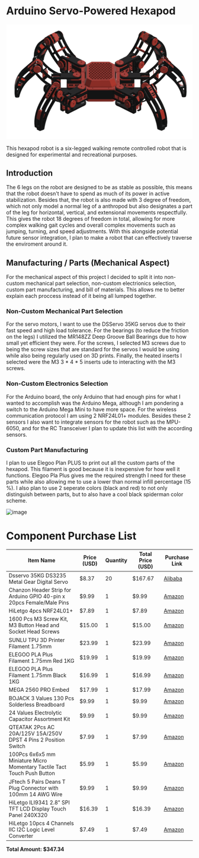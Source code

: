 # Arduino Servo-Powered Hexapod

![image](https://github.com/GreatMesa/Hexapod/blob/main/Images/Hexapod%20-%20Transparent%20BG.png)

This hexapod robot is a six-legged walking remote controlled robot that is designed for experimental and recreational purposes.

## Introduction
The 6 legs on the robot are designed to be as stable as possible, this means that the robot doesn't have to spend as much of its power in active stabilization. Besides that, the robot is also made with 3 degree of freedom, which not only model a normal leg of a anthropod but also designates a part of the leg for horizontal, vertical, and extensional movements respectfully. This gives the robot 18 degrees of freedom in total, allowing for more complex walking gait cycles and overall complex movements such as jumping, turning, and speed adjustments. With this alongside potential future sensor integration, I plan to make a robot that can effectively traverse the enviroment around it.

## Manufacturing / Parts (Mechanical Aspect)
For the mechanical aspect of this project I decided to split it into non-custom mechanical part selection, non-custom electrionics selection, custom part manufacturing, and bill of materials. This allows me to better explain each proccess instead of it being all lumped together.

### Non-Custom Mechanical Part Selection
For the servo motors, I want to use the DSServo 35KG servos due to their fast speed and high load tolerance. For the bearings (to reduce the friction on the legs) I utilized the MR148ZZ Deep Groove Ball Bearings due to how small yet efficient they were. For the screws, I selected M3 screws due to being the screw sizes that are standard for the servos I would be using while also being regularly used on 3D prints. Finally, the heated inserts I selected were the M3 3 * 4 * 5 inserts ude to interacting with the M3 screws.

### Non-Custom Electronics Selection
For the Arduino board, the only Arduino that had enough pins for what I wanted to accomplish was the Arduino Mega, although I am pondering a switch to the Arduino Mega Mini to have more space. For the wireless communication protocol I am using 2 NRF24L01+ modules. Besides these 2 sensors I also want to integrate sensors for the robot such as the MPU-6050, and for the RC Transceiver I plan to update this list with the according sensors.

### Custom Part Manufacturing
I plan to use Elegoo Plan PLUS to print out all the custom parts of the hexapod. This filament is good because it is inexpensive for how well it functions. Elegoo Pla Plus gives me the required strength I need for these parts while also allowing me to use a lower than normal infill percentage (15 %). I also plan to use 2 seperate colors (black and red) to not only distinguish between parts, but to also have a cool black spiderman color scheme.

![image](https://github.com/user-attachments/assets/dbf7d5cd-8db1-4142-a426-dbdc6fb76877)

# Component Purchase List

| Item Name | Price (USD) | Quantity | Total Price (USD) | Purchase Link |
|-----------|-------------|----------|--------------------|----------------|
| Dsservo 35KG DS3235 Metal Gear Digital Servo | $8.37 | 20 | $167.67 | [Alibaba](https://www.alibaba.com/product-detail/Dsservo-Waterproof-Servo-High-Torque-35KG_62204650069.html) |
| Chanzon Header Strip for Arduino GPIO 40-pin x 20pcs Female/Male Pins | $9.99 | 1 | $9.99 | [Amazon](https://www.amazon.com/gp/product/B09MY5MJ36) |
| HiLetgo 4pcs NRF24L01+ | $7.89 | 1 | $7.89 | [Amazon](https://www.amazon.com/gp/product/B00LX47OCY) |
| 1600 Pcs M3 Screw Kit, M3 Button Head and Socket Head Screws | $15.00 | 1 | $15.00 | [Amazon](https://www.amazon.com/Takytao-Button-Screws-Machine-Assortment/dp/B0D3TRRKSG) |
| SUNLU TPU 3D Printer Filament 1.75mm | $23.99 | 1 | $23.99 | [Amazon](https://www.amazon.com/SUNLU-TPU-Filament-1-75mm-Flexible/dp/B0BXNWK6NS) |
| ELEGOO PLA Plus Filament 1.75mm Red 1KG | $19.99 | 1 | $19.99 | [Amazon](https://www.amazon.com/ELEGOO-Filament-Dimensional-Accuracy-Compatible/dp/B0BM72LMQH) |
| ELEGOO PLA Plus Filament 1.75mm Black 1KG | $16.99 | 1 | $16.99 | [Amazon](https://www.amazon.com/ELEGOO-Filament-Dimensional-Accuracy-Compatible/dp/B0BM721XHT) |
| MEGA 2560 PRO Embed | $17.99 | 1 | $17.99 | [Amazon](https://www.amazon.com/Songhe-MEGA-2560-ATMEGA2560-Pro-Pinheader/dp/B07TGF9VMQ) |
| BOJACK 3 Values 130 Pcs Solderless Breadboard | $9.99 | 1 | $9.99 | [Amazon](https://www.amazon.com/BOJACK-Values-Solderless-Breadboard-Flexible/dp/B08Y59P6D1) |
| 24 Values Electrolytic Capacitor Assortment Kit | $9.99 | 1 | $9.99 | [Amazon](https://www.amazon.com/ALLECIN-Electrolytic-Capacitor-Assortment-Kit/dp/B0C1VBXCQM) |
| QTEATAK 2Pcs AC 20A/125V 15A/250V DPST 4 Pins 2 Position Switch | $7.99 | 1 | $7.99 | [Amazon](https://www.amazon.com/Position-Rocker-Toggle-Switch-QTEATAK/dp/B08614BYNC) |
| 100Pcs 6x6x5 mm Miniature Micro Momentary Tactile Tact Touch Push Button | $5.99 | 1 | $5.99 | [Amazon](https://www.amazon.com/DAOKI-Miniature-Momentary-Tactile-Quality/dp/B01CGMP9GY) |
| JFtech 5 Pairs Deans T Plug Connector with 100mm 14 AWG Wire | $9.99 | 1 | $9.99 | [Amazon](https://www.amazon.com/gp/product/B09N8WLC2B) |
| HiLetgo ILI9341 2.8" SPI TFT LCD Display Touch Panel 240X320 | $16.39 | 1 | $16.39 | [Amazon](https://www.amazon.com/HiLetgo-240X320-Resolution-Display-ILI9341/dp/B073R7BH1B) |
| HiLetgo 10pcs 4 Channels IIC I2C Logic Level Converter | $7.49 | 1 | $7.49 | [Amazon](https://www.amazon.com/HiLetgo-Channels-Converter-Bi-Directional-3-3V-5V/dp/B07F7W91LC) |

**Total Amount: $347.34**
